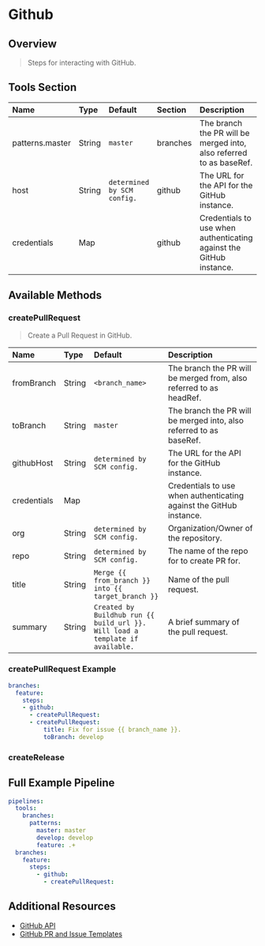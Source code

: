 # Github

## Overview

> Steps for interacting with GitHub.

## Tools Section

| Name            | Type   | Default                     | Section   | Description                                                         |
|:----------------|:-------|:----------------------------|:----------|:--------------------------------------------------------------------|
| patterns.master | String | `master`                    | branches  | The branch the PR will be merged into, also referred to as baseRef. |
| host            | String | `determined by SCM config.` | github    | The URL for the API for the GitHub instance.                        |
| credentials     | Map    |                             | github    | Credentials to use when authenticating against the GitHub instance. |

## Available Methods

### createPullRequest

> Create a Pull Request in GitHub.

| Name        | Type   | Default                                                                       | Description                                                         |
|:------------|:-------|:------------------------------------------------------------------------------|:--------------------------------------------------------------------|
| fromBranch  | String | `<branch_name>`                                                               | The branch the PR will be merged from, also referred to as headRef. |
| toBranch    | String | `master`                                                                      | The branch the PR will be merged into, also referred to as baseRef. |
| githubHost  | String | `determined by SCM config.`                                                   | The URL for the API for the GitHub instance.                        |
| credentials | Map    |                                                                               | Credentials to use when authenticating against the GitHub instance. |
| org         | String | `determined by SCM config.`                                                   | Organization/Owner of the repository.                               |
| repo        | String | `determined by SCM config.`                                                   | The name of the repo for to create PR for.                          |
| title       | String | `Merge {{ from_branch }} into {{ target_branch }}`                            | Name of the pull request.                                           |
| summary     | String | `Created by Buildhub run {{ build_url }}. Will load a template if available.` | A brief summary of the pull request.                                |

### createPullRequest Example

```yaml
branches:
  feature:
    steps:
    - github:
      - createPullRequest:
      - createPullRequest:
          title: Fix for issue {{ branch_name }}.
          toBranch: develop
```

### createRelease

## Full Example Pipeline

```yaml
pipelines:
  tools:
    branches:
      patterns:
        master: master
        develop: develop
        feature: .+
  branches:
    feature:
      steps:
        - github:
          - createPullRequest:
```

## Additional Resources

* [GitHub API](https://developer.github.com)
* [GitHub PR and Issue Templates](https://github.com/blog/2111-issue-and-pull-request-templates)
